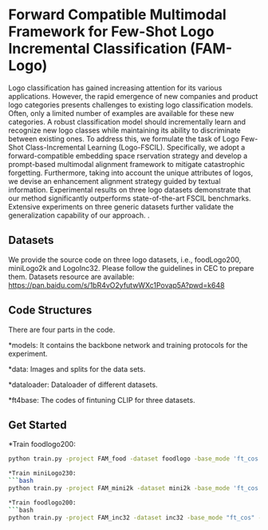 # Forward Compatible Multimodal Framework for Few-Shot Logo Incremental Classification (FAM-Logo)
Logo classification has gained increasing attention for its various applications. However, the rapid emergence of new companies and product logo categories presents challenges to existing logo classification models. Often, only a limited number of examples are available for these new categories. A robust classification model should incrementally learn and recognize new logo classes while maintaining its ability to discriminate between existing ones. To address this, we formulate the task of Logo Few-Shot Class-Incremental Learning (Logo-FSCIL). Specifically, we adopt a forward-compatible embedding space rservation strategy and develop a prompt-based multimodal alignment framework to mitigate catastrophic forgetting. Furthermore, taking into account the unique attributes of logos, we devise an enhancement alignment strategy guided by textual information. Experimental results on three logo datasets demonstrate that our method significantly outperforms state-of-the-art FSCIL benchmarks. Extensive experiments on three generic datasets further validate the generalization capability of our approach. .
## Datasets
We provide the source code on three logo datasets, i.e., foodLogo200, miniLogo2k and LogoInc32. Please follow the guidelines in CEC to prepare them.
Datasets resource are available: https://pan.baidu.com/s/1bR4vO2yfutwWXc1Povap5A?pwd=k648
## Code Structures
There are four parts in the code.

*models: It contains the backbone network and training protocols for the experiment. 

*data: Images and splits for the data sets.

*dataloader: Dataloader of different datasets.

*ft4base: The codes of fintuning CLIP for three datasets. 
## Get Started
*Train foodlogo200:
```bash
python train.py -project FAM_food -dataset foodlogo -base_mode 'ft_cos' -new_mode 'avg_cos' -gamma 0.25 -lr_base 0.005 -lr_new 0.1 -decay 0.0005 -epochs_base 200 -schedule Milestone -milestones 50 100 150 -gpu '0,1' -temperature 16 -dataroot YOURDATAROOT -batch_size_base 64 -balance 0.01 -loss_iter 0

*Train miniLogo230:
```bash
python train.py -project FAM_mini2k -dataset mini2k -base_mode 'ft_cos' -new_mode 'avg_cos' -gamma 0.25 -lr_base 0.005 -lr_new 0.1 -decay 0.0005 -epochs_base 180 -schedule Milestone -milestones 50 100 150 -gpu '0,1' -temperature 16 -dataroot YOURDATAROOT -batch_size_base 64 -balance 0.01 -loss_iter 0

*Train foodlogo200:
```bash
python train.py -project FAM_inc32 -dataset inc32 -base_mode "ft_cos" -new_mode "avg_cos" -gamma 0.1 -lr_base 0.01 -lr_new 0.1 -decay 0.0005 -epochs_base 150 -schedule Cosine -gpu 0,1 -temperature 16 -batch_size_base 128 -balance 0.001 -loss_iter 0 -alpha 0.5



